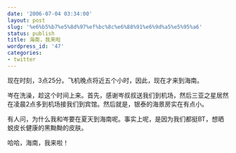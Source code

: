 ```yaml
---
date: '2006-07-04 03:34:00'
layout: post
slug: '%e6%b5%b7%e5%8d%97%ef%bc%8c%e6%88%91%e6%9d%a5%e5%95%a6'
status: publish
title: 海南，我来啦
wordpress_id: '47'
categories:
- twitter
---
```


现在时刻，3点25分。飞机晚点将近五个小时，因此，现在才来到海南。


岑在洗澡，趁这个时间上来。首先，感谢岑叔叔送我们到机场，然后三亚之星居然在凌晨2点多到机场接我们到宾馆。然后就是，银泰的海景房实在有点小。


有人问，为什么我和岑要在夏天到海南呢。事实上呢，是因为我们都挺BT，想晒蜕皮长健康的黑黝黝的皮肤。


哈哈，海南，我来啦！
